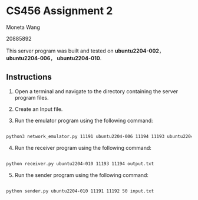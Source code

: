 #  CS456 Assignment 2

  

Moneta Wang

  

20885892

  

  

This server program was built and tested on **ubuntu2204-002**， **ubuntu2204-006**， **ubuntu2204-010**.

  

##  Instructions

1. Open a terminal and navigate to the directory containing the server program files.
2. Create an Input file.

3. Run the emulator program using the following command:

```bash

python3 network_emulator.py 11191 ubuntu2204-006 11194 11193 ubuntu2204-002 11192 1 0.2 0

```

4. Run the receiver program using the following command:

```bash

python receiver.py ubuntu2204-010 11193 11194 output.txt

```
5. Run the sender program using the following command:

```bash

python sender.py ubuntu2204-010 11191 11192 50 input.txt

```

  
